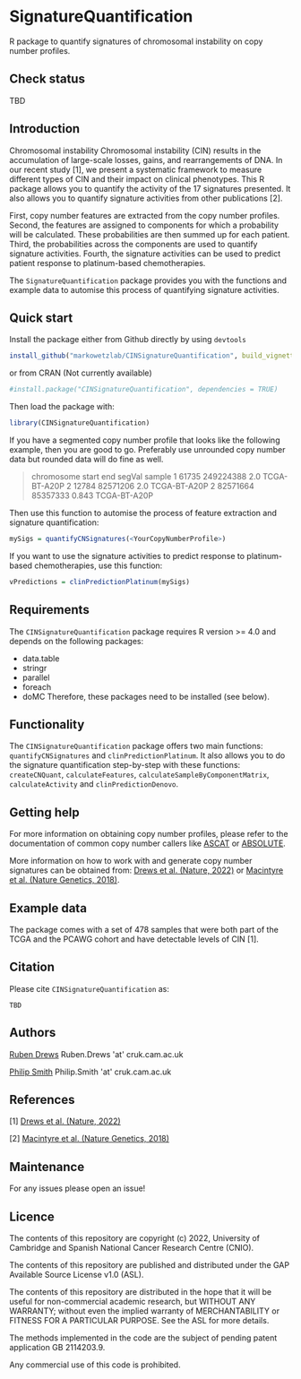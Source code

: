 # SignatureQuantification

R package to quantify signatures of chromosomal instability on copy number profiles.

## Check status

TBD

## Introduction

Chromosomal instability Chromosomal instability (CIN) results in the accumulation of large-scale losses, gains, and rearrangements of DNA.
In our recent study [1], we present a systematic framework to measure different types of CIN and their impact on clinical phenotypes.
This R package allows you to quantify the activity of the 17 signatures presented. It also allows you to quantify signature activities from other publications [2].

First, copy number features are extracted from the copy number profiles.
Second, the features are assigned to components for which a probability will be calculated. These probabilities are then summed up for each patient.
Third, the probabilities across the components are used to quantify signature activities.
Fourth, the signature activities can be used to predict patient response to platinum-based chemotherapies.

The `SignatureQuantification` package provides you with the functions and example data to automise this process of quantifying signature activities.

## Quick start

Install the package either from Github directly by using `devtools`
```r
install_github("markowetzlab/CINSignatureQuantification", build_vignettes = TRUE, dependencies = TRUE)
```

or from CRAN (Not currently available)
```r
#install.package("CINSignatureQuantification", dependencies = TRUE)
```

Then load the package with:
```r
library(CINSignatureQuantification)
```

If you have a segmented copy number profile that looks like the following example, then you are good to go. Preferably use unrounded copy number data but rounded data will do fine as well.
> chromosome  start     end         segVal    sample
> 1           61735     249224388   2.0       TCGA-BT-A20P
> 2           12784     82571206    2.0       TCGA-BT-A20P
> 2           82571664  85357333    0.843     TCGA-BT-A20P

Then use this function to automise the process of feature extraction and signature quantification:
```r
mySigs = quantifyCNSignatures(<YourCopyNumberProfile>)
```

If you want to use the signature activities to predict response to platinum-based chemotherapies, use this function:
```r
vPredictions = clinPredictionPlatinum(mySigs)
```

## Requirements

The `CINSignatureQuantification` package requires R version >= 4.0 and depends on the following packages:
* data.table
* stringr
* parallel
* foreach
* doMC
Therefore, these packages need to be installed (see below).

## Functionality

The `CINSignatureQuantification` package offers two main functions: `quantifyCNSignatures` and `clinPredictionPlatinum`. It also allows you to do the signature quantification step-by-step with these functions: `createCNQuant`, `calculateFeatures`, `calculateSampleByComponentMatrix`, `calculateActivity` and `clinPredictionDenovo`.

## Getting help

For more information on obtaining copy number profiles, please refer to the documentation of common copy number callers like [ASCAT](https://github.com/VanLoo-lab/ascat) or [ABSOLUTE](https://github.com/ShixiangWang/DoAbsolute).

More information on how to work with and generate copy number signatures can be obtained from: [Drews et al. (Nature, 2022)](https://www.nature.com/articles/s41586-022-04789-9) or [Macintyre et al. (Nature Genetics, 2018)](https://www.nature.com/articles/s41588-018-0179-8).

## Example data

The package comes with a set of 478 samples that were both part of the TCGA and the PCAWG cohort and have detectable levels of CIN [1].


## Citation

Please cite `CINSignatureQuantification` as:

```
TBD
```

## Authors

[Ruben Drews](https://github.com/Martingales) Ruben.Drews 'at' cruk.cam.ac.uk

[Philip Smith](https://github.com/Phil9S) Philip.Smith 'at' cruk.cam.ac.uk


## References

[1] [Drews et al. (Nature, 2022)](https://www.nature.com/articles/s41586-022-04789-9)

[2] [Macintyre et al. (Nature Genetics, 2018)](https://www.nature.com/articles/s41588-018-0179-8)

## Maintenance

For any issues please open an issue!


## Licence
The contents of this repository are copyright (c) 2022, University of Cambridge and Spanish National Cancer Research Centre (CNIO).

The contents of this repository are published and distributed under the GAP Available Source License v1.0 (ASL). 

The contents of this repository are distributed in the hope that it will be useful for non-commercial academic research, but WITHOUT ANY WARRANTY; without even the implied warranty of MERCHANTABILITY or FITNESS FOR A PARTICULAR PURPOSE.  See the ASL for more details. 

The methods implemented in the code are the subject of pending patent application GB 2114203.9.

Any commercial use of this code is prohibited.
